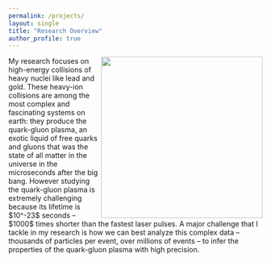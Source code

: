 ```yaml
---
permalink: /projects/
layout: single
title: "Research Overview"
author_profile: true
---
```


<img align="right" src="https://jasminebrewer.github.io/assets/images/CCMayJun22_RUN3_ion_eventdisplay.jpg" width="320" padding="10"/>
My research focuses on high-energy collisions of heavy nuclei like lead and gold. These heavy-ion collisions are among the most complex and fascinating systems on earth: they produce the quark-gluon plasma, an exotic liquid of free quarks and gluons that was the state of all matter in the universe in the microseconds after the big bang. However studying the quark-gluon plasma is extremely challenging because its lifetime is $10^-23$ seconds – $1000$ times shorter than the fastest laser pulses. A major challenge that I tackle in my research is how we can best analyze this complex data – thousands of particles per event, over millions of events – to infer the properties of the quark-gluon plasma with high precision.
